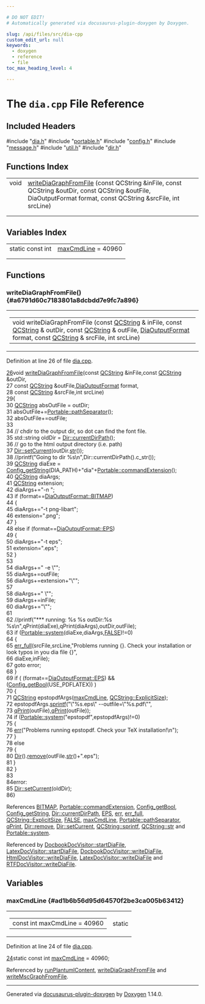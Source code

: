 ```yaml
---

# DO NOT EDIT!
# Automatically generated via docusaurus-plugin-doxygen by Doxygen.

slug: /api/files/src/dia-cpp
custom_edit_url: null
keywords:
  - doxygen
  - reference
  - file
toc_max_heading_level: 4

---
```


<div class="doxyPage">

# The `dia.cpp` File Reference



## Included Headers

<div class="doxyIncludesList">#include "<a href="/web-doxygen/docs/api/files/src/dia-h">dia.h</a>"
#include "<a href="/web-doxygen/docs/api/files/src/portable-h">portable.h</a>"
#include "<a href="/web-doxygen/docs/api/files/src/config-h">config.h</a>"
#include "<a href="/web-doxygen/docs/api/files/src/message-h">message.h</a>"
#include "<a href="/web-doxygen/docs/api/files/src/util-h">util.h</a>"
#include "<a href="/web-doxygen/docs/api/files/src/dir-h">dir.h</a>"
</div>

## Functions Index

<table class="doxyMembersIndex">

<tr class="doxyMemberIndexItem">
<td class="doxyMemberIndexItemType" align="left" valign="top">void</td>
<td class="doxyMemberIndexItemName" align="left" valign="top"><a href="#a6791d60c7183801a8dcbdd7e9fc7a896">writeDiaGraphFromFile</a> (const QCString &amp;inFile, const QCString &amp;outDir, const QCString &amp;outFile, DiaOutputFormat format, const QCString &amp;srcFile, int srcLine)</td>
</tr>
<tr class="doxyMemberIndexDescription">
<td class="doxyMemberIndexDescriptionLeft"></td>
<td class="doxyMemberIndexDescriptionRight">
</td>
</tr>
<tr class="doxyMemberIndexSeparator">
<td class="doxyMemberIndexSeparator" colspan="2"></td>
</tr>

</table>

## Variables Index

<table class="doxyMembersIndex">

<tr class="doxyMemberIndexItem">
<td class="doxyMemberIndexItemType" align="left" valign="top">static const int</td>
<td class="doxyMemberIndexItemName" align="left" valign="top"><a href="#ad1b6b56d95d64570f2be3ca005b63412">maxCmdLine</a> = 40960</td>
</tr>
<tr class="doxyMemberIndexDescription">
<td class="doxyMemberIndexDescriptionLeft"></td>
<td class="doxyMemberIndexDescriptionRight">
</td>
</tr>
<tr class="doxyMemberIndexSeparator">
<td class="doxyMemberIndexSeparator" colspan="2"></td>
</tr>

</table>


<div class="doxySectionDef">

## Functions

### writeDiaGraphFromFile() {#a6791d60c7183801a8dcbdd7e9fc7a896}

<div class="doxyMemberItem">
<div class="doxyMemberProto">
<table class="doxyMemberLabels">
<tr class="doxyMemberLabels">
<td class="doxyMemberLabelsLeft">
<table class="doxyMemberName">
<tr>
<td class="doxyMemberName">void writeDiaGraphFromFile (const <a href="/web-doxygen/docs/api/classes/qcstring">QCString</a> &amp; inFile, const <a href="/web-doxygen/docs/api/classes/qcstring">QCString</a> &amp; outDir, const <a href="/web-doxygen/docs/api/classes/qcstring">QCString</a> &amp; outFile, <a href="/web-doxygen/docs/api/files/src/dia-h/#abc13e8949e66677e61029ee294434c35">DiaOutputFormat</a> format, const <a href="/web-doxygen/docs/api/classes/qcstring">QCString</a> &amp; srcFile, int srcLine)</td>
</tr>
</table>
</td>
</tr>
</table>
</div>
<div class="doxyMemberDoc">



Definition at line 26 of file <a href="/web-doxygen/docs/api/files/src/dia-cpp">dia.cpp</a>.

<div class="doxyProgramListing">

<div class="doxyCodeLine"><span class="doxyLineNumber"><a href="#a6791d60c7183801a8dcbdd7e9fc7a896">26</a></span><span class="doxyLineContent"><span class="doxyHighlightKeywordType">void</span><span class="doxyHighlight"> <a href="#a6791d60c7183801a8dcbdd7e9fc7a896">writeDiaGraphFromFile</a>(</span><span class="doxyHighlightKeyword">const</span><span class="doxyHighlight"> <a href="/web-doxygen/docs/api/classes/qcstring">QCString</a> &amp;inFile,</span><span class="doxyHighlightKeyword">const</span><span class="doxyHighlight"> <a href="/web-doxygen/docs/api/classes/qcstring">QCString</a> &amp;outDir,</span></span></div>
<div class="doxyCodeLine"><span class="doxyLineNumber">27</span><span class="doxyLineContent"><span class="doxyHighlight">                           </span><span class="doxyHighlightKeyword">const</span><span class="doxyHighlight"> <a href="/web-doxygen/docs/api/classes/qcstring">QCString</a> &amp;outFile,<a href="/web-doxygen/docs/api/files/src/dia-h/#abc13e8949e66677e61029ee294434c35">DiaOutputFormat</a> format,</span></span></div>
<div class="doxyCodeLine"><span class="doxyLineNumber">28</span><span class="doxyLineContent"><span class="doxyHighlight">                           </span><span class="doxyHighlightKeyword">const</span><span class="doxyHighlight"> <a href="/web-doxygen/docs/api/classes/qcstring">QCString</a> &amp;srcFile,</span><span class="doxyHighlightKeywordType">int</span><span class="doxyHighlight"> srcLine)</span></span></div>
<div class="doxyCodeLine"><span class="doxyLineNumber">29</span><span class="doxyLineContent"><span class="doxyHighlight">{</span></span></div>
<div class="doxyCodeLine"><span class="doxyLineNumber">30</span><span class="doxyLineContent"><span class="doxyHighlight">  <a href="/web-doxygen/docs/api/classes/qcstring">QCString</a> absOutFile = outDir;</span></span></div>
<div class="doxyCodeLine"><span class="doxyLineNumber">31</span><span class="doxyLineContent"><span class="doxyHighlight">  absOutFile+=<a href="/web-doxygen/docs/api/namespaces/portable/#a0f30be3f0aed0b88804816f3e6310ee4">Portable::pathSeparator</a>();</span></span></div>
<div class="doxyCodeLine"><span class="doxyLineNumber">32</span><span class="doxyLineContent"><span class="doxyHighlight">  absOutFile+=outFile;</span></span></div>
<div class="doxyCodeLine"><span class="doxyLineNumber">33</span></div>
<div class="doxyCodeLine"><span class="doxyLineNumber">34</span><span class="doxyLineContent"><span class="doxyHighlight">  </span><span class="doxyHighlightComment">// chdir to the output dir, so dot can find the font file.</span></span></div>
<div class="doxyCodeLine"><span class="doxyLineNumber">35</span><span class="doxyLineContent"><span class="doxyHighlight">  std::string oldDir = <a href="/web-doxygen/docs/api/classes/dir/#a0f62ab07068c5f966bca7ce280f4ed49">Dir::currentDirPath</a>();</span></span></div>
<div class="doxyCodeLine"><span class="doxyLineNumber">36</span><span class="doxyLineContent"><span class="doxyHighlight">  </span><span class="doxyHighlightComment">// go to the html output directory (i.e. path)</span></span></div>
<div class="doxyCodeLine"><span class="doxyLineNumber">37</span><span class="doxyLineContent"><span class="doxyHighlight">  <a href="/web-doxygen/docs/api/classes/dir/#ab3b09edc88159dc30426999bdc7d6d7b">Dir::setCurrent</a>(outDir.<a href="/web-doxygen/docs/api/classes/qcstring/#a875e9ad762554ef12f3ed69b015bb245">str</a>());</span></span></div>
<div class="doxyCodeLine"><span class="doxyLineNumber">38</span><span class="doxyLineContent"><span class="doxyHighlight">  </span><span class="doxyHighlightComment">//printf("Going to dir %s\n",Dir::currentDirPath().c_str());</span></span></div>
<div class="doxyCodeLine"><span class="doxyLineNumber">39</span><span class="doxyLineContent"><span class="doxyHighlight">  <a href="/web-doxygen/docs/api/classes/qcstring">QCString</a> diaExe = <a href="/web-doxygen/docs/api/files/src/config-h/#a737741e6991bdb5694a50075437a9d89">Config_getString</a>(DIA_PATH)+</span><span class="doxyHighlightStringLiteral">"dia"</span><span class="doxyHighlight">+<a href="/web-doxygen/docs/api/namespaces/portable/#acf75def6ec394875d4a3c380ffc301b7">Portable::commandExtension</a>();</span></span></div>
<div class="doxyCodeLine"><span class="doxyLineNumber">40</span><span class="doxyLineContent"><span class="doxyHighlight">  <a href="/web-doxygen/docs/api/classes/qcstring">QCString</a> diaArgs;</span></span></div>
<div class="doxyCodeLine"><span class="doxyLineNumber">41</span><span class="doxyLineContent"><span class="doxyHighlight">  <a href="/web-doxygen/docs/api/classes/qcstring">QCString</a> extension;</span></span></div>
<div class="doxyCodeLine"><span class="doxyLineNumber">42</span><span class="doxyLineContent"><span class="doxyHighlight">  diaArgs+=</span><span class="doxyHighlightStringLiteral">"-n "</span><span class="doxyHighlight">;</span></span></div>
<div class="doxyCodeLine"><span class="doxyLineNumber">43</span><span class="doxyLineContent"><span class="doxyHighlight">  </span><span class="doxyHighlightKeywordFlow">if</span><span class="doxyHighlight"> (format==<a href="/web-doxygen/docs/api/files/src/dia-h/#abc13e8949e66677e61029ee294434c35a75948fda661fec9a2342cec45646e544">DiaOutputFormat::BITMAP</a>)</span></span></div>
<div class="doxyCodeLine"><span class="doxyLineNumber">44</span><span class="doxyLineContent"><span class="doxyHighlight">  {</span></span></div>
<div class="doxyCodeLine"><span class="doxyLineNumber">45</span><span class="doxyLineContent"><span class="doxyHighlight">    diaArgs+=</span><span class="doxyHighlightStringLiteral">"-t png-libart"</span><span class="doxyHighlight">;</span></span></div>
<div class="doxyCodeLine"><span class="doxyLineNumber">46</span><span class="doxyLineContent"><span class="doxyHighlight">    extension=</span><span class="doxyHighlightStringLiteral">".png"</span><span class="doxyHighlight">;</span></span></div>
<div class="doxyCodeLine"><span class="doxyLineNumber">47</span><span class="doxyLineContent"><span class="doxyHighlight">  }</span></span></div>
<div class="doxyCodeLine"><span class="doxyLineNumber">48</span><span class="doxyLineContent"><span class="doxyHighlight">  </span><span class="doxyHighlightKeywordFlow">else</span><span class="doxyHighlight"> </span><span class="doxyHighlightKeywordFlow">if</span><span class="doxyHighlight"> (format==<a href="/web-doxygen/docs/api/files/src/dia-h/#abc13e8949e66677e61029ee294434c35ac2c027d8c62500300145c3043546d4c6">DiaOutputFormat::EPS</a>)</span></span></div>
<div class="doxyCodeLine"><span class="doxyLineNumber">49</span><span class="doxyLineContent"><span class="doxyHighlight">  {</span></span></div>
<div class="doxyCodeLine"><span class="doxyLineNumber">50</span><span class="doxyLineContent"><span class="doxyHighlight">    diaArgs+=</span><span class="doxyHighlightStringLiteral">"-t eps"</span><span class="doxyHighlight">;</span></span></div>
<div class="doxyCodeLine"><span class="doxyLineNumber">51</span><span class="doxyLineContent"><span class="doxyHighlight">    extension=</span><span class="doxyHighlightStringLiteral">".eps"</span><span class="doxyHighlight">;</span></span></div>
<div class="doxyCodeLine"><span class="doxyLineNumber">52</span><span class="doxyLineContent"><span class="doxyHighlight">  }</span></span></div>
<div class="doxyCodeLine"><span class="doxyLineNumber">53</span></div>
<div class="doxyCodeLine"><span class="doxyLineNumber">54</span><span class="doxyLineContent"><span class="doxyHighlight">  diaArgs+=</span><span class="doxyHighlightStringLiteral">" -e \""</span><span class="doxyHighlight">;</span></span></div>
<div class="doxyCodeLine"><span class="doxyLineNumber">55</span><span class="doxyLineContent"><span class="doxyHighlight">  diaArgs+=outFile;</span></span></div>
<div class="doxyCodeLine"><span class="doxyLineNumber">56</span><span class="doxyLineContent"><span class="doxyHighlight">  diaArgs+=extension+</span><span class="doxyHighlightStringLiteral">"\""</span><span class="doxyHighlight">;</span></span></div>
<div class="doxyCodeLine"><span class="doxyLineNumber">57</span></div>
<div class="doxyCodeLine"><span class="doxyLineNumber">58</span><span class="doxyLineContent"><span class="doxyHighlight">  diaArgs+=</span><span class="doxyHighlightStringLiteral">" \""</span><span class="doxyHighlight">;</span></span></div>
<div class="doxyCodeLine"><span class="doxyLineNumber">59</span><span class="doxyLineContent"><span class="doxyHighlight">  diaArgs+=inFile;</span></span></div>
<div class="doxyCodeLine"><span class="doxyLineNumber">60</span><span class="doxyLineContent"><span class="doxyHighlight">  diaArgs+=</span><span class="doxyHighlightStringLiteral">"\""</span><span class="doxyHighlight">;</span></span></div>
<div class="doxyCodeLine"><span class="doxyLineNumber">61</span></div>
<div class="doxyCodeLine"><span class="doxyLineNumber">62</span><span class="doxyLineContent"><span class="doxyHighlight">  </span><span class="doxyHighlightComment">//printf("*** running: %s %s outDir:%s %s\n",qPrint(diaExe),qPrint(diaArgs),outDir,outFile);</span></span></div>
<div class="doxyCodeLine"><span class="doxyLineNumber">63</span><span class="doxyLineContent"><span class="doxyHighlight">  </span><span class="doxyHighlightKeywordFlow">if</span><span class="doxyHighlight"> (<a href="/web-doxygen/docs/api/namespaces/portable/#ab30a636186b72a67d57e9f7f1e917e99">Portable::system</a>(diaExe,diaArgs,<a href="/web-doxygen/docs/api/files/src/qcstring-h/#aa93f0eb578d23995850d61f7d61c55c1">FALSE</a>)!=0)</span></span></div>
<div class="doxyCodeLine"><span class="doxyLineNumber">64</span><span class="doxyLineContent"><span class="doxyHighlight">  {</span></span></div>
<div class="doxyCodeLine"><span class="doxyLineNumber">65</span><span class="doxyLineContent"><span class="doxyHighlight">    <a href="/web-doxygen/docs/api/files/src/message-h/#aeeea1c30323e9f0c650090553516bc25">err_full</a>(srcFile,srcLine,</span><span class="doxyHighlightStringLiteral">"Problems running {}. Check your installation or look typos in you dia file {}"</span><span class="doxyHighlight">,</span></span></div>
<div class="doxyCodeLine"><span class="doxyLineNumber">66</span><span class="doxyLineContent"><span class="doxyHighlight">        diaExe,inFile);</span></span></div>
<div class="doxyCodeLine"><span class="doxyLineNumber">67</span><span class="doxyLineContent"><span class="doxyHighlight">    </span><span class="doxyHighlightKeywordFlow">goto</span><span class="doxyHighlight"> error;</span></span></div>
<div class="doxyCodeLine"><span class="doxyLineNumber">68</span><span class="doxyLineContent"><span class="doxyHighlight">  }</span></span></div>
<div class="doxyCodeLine"><span class="doxyLineNumber">69</span><span class="doxyLineContent"><span class="doxyHighlight">  </span><span class="doxyHighlightKeywordFlow">if</span><span class="doxyHighlight"> ( (format==<a href="/web-doxygen/docs/api/files/src/dia-h/#abc13e8949e66677e61029ee294434c35ac2c027d8c62500300145c3043546d4c6">DiaOutputFormat::EPS</a>) &amp;&amp; (<a href="/web-doxygen/docs/api/files/src/config-h/#a5373d0332a31f16ad7a42037733e8c79">Config_getBool</a>(USE_PDFLATEX)) )</span></span></div>
<div class="doxyCodeLine"><span class="doxyLineNumber">70</span><span class="doxyLineContent"><span class="doxyHighlight">  {</span></span></div>
<div class="doxyCodeLine"><span class="doxyLineNumber">71</span><span class="doxyLineContent"><span class="doxyHighlight">    <a href="/web-doxygen/docs/api/classes/qcstring">QCString</a> epstopdfArgs(<a href="#ad1b6b56d95d64570f2be3ca005b63412">maxCmdLine</a>, <a href="/web-doxygen/docs/api/classes/qcstring/#aac487a6223e056bcf37b9c7c0f993e30ac1748698805fbe34841ed03d0be6a647">QCString::ExplicitSize</a>);</span></span></div>
<div class="doxyCodeLine"><span class="doxyLineNumber">72</span><span class="doxyLineContent"><span class="doxyHighlight">    epstopdfArgs.<a href="/web-doxygen/docs/api/classes/qcstring/#aa2dccf89cb25346c3ee81d75aa5859da">sprintf</a>(</span><span class="doxyHighlightStringLiteral">"\"%s.eps\" --outfile=\"%s.pdf\""</span><span class="doxyHighlight">,</span></span></div>
<div class="doxyCodeLine"><span class="doxyLineNumber">73</span><span class="doxyLineContent"><span class="doxyHighlight">                         <a href="/web-doxygen/docs/api/files/src/qcstring-h/#a9851ebb5ae2f65b4d2b1d08421edbfd2">qPrint</a>(outFile),<a href="/web-doxygen/docs/api/files/src/qcstring-h/#a9851ebb5ae2f65b4d2b1d08421edbfd2">qPrint</a>(outFile));</span></span></div>
<div class="doxyCodeLine"><span class="doxyLineNumber">74</span><span class="doxyLineContent"><span class="doxyHighlight">    </span><span class="doxyHighlightKeywordFlow">if</span><span class="doxyHighlight"> (<a href="/web-doxygen/docs/api/namespaces/portable/#ab30a636186b72a67d57e9f7f1e917e99">Portable::system</a>(</span><span class="doxyHighlightStringLiteral">"epstopdf"</span><span class="doxyHighlight">,epstopdfArgs)!=0)</span></span></div>
<div class="doxyCodeLine"><span class="doxyLineNumber">75</span><span class="doxyLineContent"><span class="doxyHighlight">    {</span></span></div>
<div class="doxyCodeLine"><span class="doxyLineNumber">76</span><span class="doxyLineContent"><span class="doxyHighlight">      <a href="/web-doxygen/docs/api/files/src/message-h/#aacd8f4b44e327860edbf38228d5918b0">err</a>(</span><span class="doxyHighlightStringLiteral">"Problems running epstopdf. Check your TeX installation!\n"</span><span class="doxyHighlight">);</span></span></div>
<div class="doxyCodeLine"><span class="doxyLineNumber">77</span><span class="doxyLineContent"><span class="doxyHighlight">    }</span></span></div>
<div class="doxyCodeLine"><span class="doxyLineNumber">78</span><span class="doxyLineContent"><span class="doxyHighlight">    </span><span class="doxyHighlightKeywordFlow">else</span></span></div>
<div class="doxyCodeLine"><span class="doxyLineNumber">79</span><span class="doxyLineContent"><span class="doxyHighlight">    {</span></span></div>
<div class="doxyCodeLine"><span class="doxyLineNumber">80</span><span class="doxyLineContent"><span class="doxyHighlight">      <a href="/web-doxygen/docs/api/classes/dir">Dir</a>().<a href="/web-doxygen/docs/api/classes/dir/#a5a64060f8e1731e8f00da7e8f7051e4b">remove</a>(outFile.<a href="/web-doxygen/docs/api/classes/qcstring/#a875e9ad762554ef12f3ed69b015bb245">str</a>()+</span><span class="doxyHighlightStringLiteral">".eps"</span><span class="doxyHighlight">);</span></span></div>
<div class="doxyCodeLine"><span class="doxyLineNumber">81</span><span class="doxyLineContent"><span class="doxyHighlight">    }</span></span></div>
<div class="doxyCodeLine"><span class="doxyLineNumber">82</span><span class="doxyLineContent"><span class="doxyHighlight">  }</span></span></div>
<div class="doxyCodeLine"><span class="doxyLineNumber">83</span></div>
<div class="doxyCodeLine"><span class="doxyLineNumber">84</span><span class="doxyLineContent"><span class="doxyHighlight">error:</span></span></div>
<div class="doxyCodeLine"><span class="doxyLineNumber">85</span><span class="doxyLineContent"><span class="doxyHighlight">  <a href="/web-doxygen/docs/api/classes/dir/#ab3b09edc88159dc30426999bdc7d6d7b">Dir::setCurrent</a>(oldDir);</span></span></div>
<div class="doxyCodeLine"><span class="doxyLineNumber">86</span><span class="doxyLineContent"><span class="doxyHighlight">}</span></span></div>

</div>


References <a href="/web-doxygen/docs/api/files/src/dia-h/#abc13e8949e66677e61029ee294434c35a75948fda661fec9a2342cec45646e544">BITMAP</a>, <a href="/web-doxygen/docs/api/namespaces/portable/#acf75def6ec394875d4a3c380ffc301b7">Portable::commandExtension</a>, <a href="/web-doxygen/docs/api/files/src/config-h/#a5373d0332a31f16ad7a42037733e8c79">Config\_getBool</a>, <a href="/web-doxygen/docs/api/files/src/config-h/#a737741e6991bdb5694a50075437a9d89">Config\_getString</a>, <a href="/web-doxygen/docs/api/classes/dir/#a0f62ab07068c5f966bca7ce280f4ed49">Dir::currentDirPath</a>, <a href="/web-doxygen/docs/api/files/src/dia-h/#abc13e8949e66677e61029ee294434c35ac2c027d8c62500300145c3043546d4c6">EPS</a>, <a href="/web-doxygen/docs/api/files/src/message-h/#aacd8f4b44e327860edbf38228d5918b0">err</a>, <a href="/web-doxygen/docs/api/files/src/message-h/#aeeea1c30323e9f0c650090553516bc25">err\_full</a>, <a href="/web-doxygen/docs/api/classes/qcstring/#aac487a6223e056bcf37b9c7c0f993e30ac1748698805fbe34841ed03d0be6a647">QCString::ExplicitSize</a>, <a href="/web-doxygen/docs/api/files/src/qcstring-h/#aa93f0eb578d23995850d61f7d61c55c1">FALSE</a>, <a href="#ad1b6b56d95d64570f2be3ca005b63412">maxCmdLine</a>, <a href="/web-doxygen/docs/api/namespaces/portable/#a0f30be3f0aed0b88804816f3e6310ee4">Portable::pathSeparator</a>, <a href="/web-doxygen/docs/api/files/src/qcstring-h/#a9851ebb5ae2f65b4d2b1d08421edbfd2">qPrint</a>, <a href="/web-doxygen/docs/api/classes/dir/#a5a64060f8e1731e8f00da7e8f7051e4b">Dir::remove</a>, <a href="/web-doxygen/docs/api/classes/dir/#ab3b09edc88159dc30426999bdc7d6d7b">Dir::setCurrent</a>, <a href="/web-doxygen/docs/api/classes/qcstring/#aa2dccf89cb25346c3ee81d75aa5859da">QCString::sprintf</a>, <a href="/web-doxygen/docs/api/classes/qcstring/#a875e9ad762554ef12f3ed69b015bb245">QCString::str</a> and <a href="/web-doxygen/docs/api/namespaces/portable/#ab30a636186b72a67d57e9f7f1e917e99">Portable::system</a>.

Referenced by <a href="/web-doxygen/docs/api/classes/docbookdocvisitor/#a3f3e26e49bf3e76bc2b4ab003b2f79f4">DocbookDocVisitor::startDiaFile</a>, <a href="/web-doxygen/docs/api/classes/latexdocvisitor/#afe30a1c1a560e4a85206dc7623a17dc4">LatexDocVisitor::startDiaFile</a>, <a href="/web-doxygen/docs/api/classes/docbookdocvisitor/#a6db6e8f6eb6422a68ea68af67795231f">DocbookDocVisitor::writeDiaFile</a>, <a href="/web-doxygen/docs/api/classes/htmldocvisitor/#a83690d197c135515366011602fa36f34">HtmlDocVisitor::writeDiaFile</a>, <a href="/web-doxygen/docs/api/classes/latexdocvisitor/#a168f142f518c0734df4301ca492859d1">LatexDocVisitor::writeDiaFile</a> and <a href="/web-doxygen/docs/api/classes/rtfdocvisitor/#a37a4b0291dcc41a9b1072757d344b546">RTFDocVisitor::writeDiaFile</a>.
</div>
</div>

</div>

<div class="doxySectionDef">

## Variables

### maxCmdLine {#ad1b6b56d95d64570f2be3ca005b63412}

<div class="doxyMemberItem">
<div class="doxyMemberProto">
<table class="doxyMemberLabels">
<tr class="doxyMemberLabels">
<td class="doxyMemberLabelsLeft">
<table class="doxyMemberName">
<tr>
<td class="doxyMemberName">const int maxCmdLine = 40960</td>
</tr>
</table>
</td>
<td class="doxyMemberLabelsRight">
<span class="doxyMemberLabels">
<span class="doxyMemberLabel static">static</span>
</span>
</td>
</tr>
</table>
</div>
<div class="doxyMemberDoc">



Definition at line 24 of file <a href="/web-doxygen/docs/api/files/src/dia-cpp">dia.cpp</a>.

<div class="doxyProgramListing">

<div class="doxyCodeLine"><span class="doxyLineNumber"><a href="#ad1b6b56d95d64570f2be3ca005b63412">24</a></span><span class="doxyLineContent"><span class="doxyHighlightKeyword">static</span><span class="doxyHighlight"> </span><span class="doxyHighlightKeyword">const</span><span class="doxyHighlight"> </span><span class="doxyHighlightKeywordType">int</span><span class="doxyHighlight"> <a href="#ad1b6b56d95d64570f2be3ca005b63412">maxCmdLine</a> = 40960;</span></span></div>

</div>


Referenced by <a href="/web-doxygen/docs/api/files/src/plantuml-cpp/#a309f3f6f3c75a77b4ce5b9760f319d62">runPlantumlContent</a>, <a href="#a6791d60c7183801a8dcbdd7e9fc7a896">writeDiaGraphFromFile</a> and <a href="/web-doxygen/docs/api/files/src/msc-cpp/#a9bc09a2eafdeb16f4333068ebdf962ca">writeMscGraphFromFile</a>.
</div>
</div>

</div>

<hr/>

<p class="doxyGeneratedBy">Generated via <a href="https://github.com/xpack/docusaurus-plugin-doxygen">docusaurus-plugin-doxygen</a> by <a href="https://www.doxygen.nl">Doxygen</a> 1.14.0.</p>

</div>

